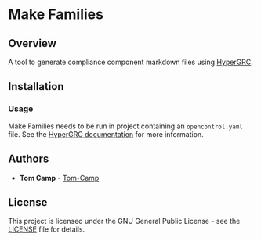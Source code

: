 # Make Families

## Overview

A tool to generate compliance component markdown files using [HyperGRC](https://github.com/GovReady/hyperGRC).

## Installation

### Usage

Make Families needs to be run in project containing an `opencontrol.yaml` file. See the [HyperGRC documentation](https://github.com/GovReady/hyperGRC#understanding-the-compliance-as-code-data-files) for more information.

## Authors

* **Tom Camp** - [Tom-Camp](https://github.com/Tom-Camp)

## License

This project is licensed under the GNU General Public License - see the [LICENSE](LICENSE) file for details.